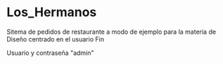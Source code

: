 # Los_Hermanos
 Sitema de pedidos de restaurante a modo de ejemplo para la materia de Diseño centrado en el usuario Fin

Usuario y contraseña "admin"

